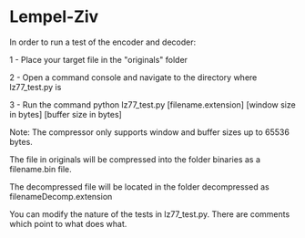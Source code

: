 # Lempel-Ziv #
In order to run a test of the encoder and decoder:

1 - Place your target file in the "originals" folder

2 - Open a command console and navigate to the directory where lz77_test.py is

3 - Run the command python lz77_test.py [filename.extension] [window size in bytes] [buffer size in bytes]

Note: The compressor only supports window and buffer sizes up to 65536 bytes.

The file in originals will be compressed into the folder binaries as a filename.bin file.

The decompressed file will be located in the folder decompressed as filenameDecomp.extension


You can modify the nature of the tests in lz77_test.py. There are comments which point to what does what.
